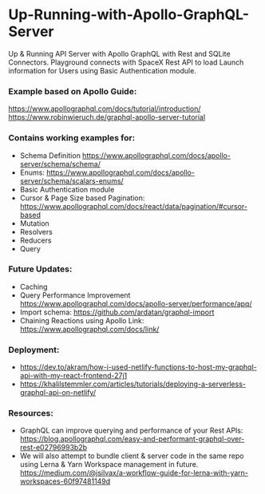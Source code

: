# Up-Running-with-Apollo-GraphQL-Server
Up &amp; Running API Server with Apollo GraphQL with Rest and SQLite Connectors. Playground connects with SpaceX Rest API to load Launch information for Users using Basic Authentication module.

### Example based on Apollo Guide: 
https://www.apollographql.com/docs/tutorial/introduction/
https://www.robinwieruch.de/graphql-apollo-server-tutorial

### Contains working examples for:
* Schema Definition https://www.apollographql.com/docs/apollo-server/schema/schema/
* Enums: https://www.apollographql.com/docs/apollo-server/schema/scalars-enums/
* Basic Authentication module
* Cursor & Page Size based Pagination: https://www.apollographql.com/docs/react/data/pagination/#cursor-based
* Mutation
* Resolvers
* Reducers
* Query

### Future Updates:
* Caching
* Query Performance Improvement https://www.apollographql.com/docs/apollo-server/performance/apq/
* Import schema: https://github.com/ardatan/graphql-import
* Chaining Reactions using Apollo Link: https://www.apollographql.com/docs/link/

### Deployment:
* https://dev.to/akram/how-i-used-netlify-functions-to-host-my-graphql-api-with-my-react-frontend-27j1
* https://khalilstemmler.com/articles/tutorials/deploying-a-serverless-graphql-api-on-netlify/

### Resources:
* GraphQL can improve querying and performance of your Rest APIs: https://blog.apollographql.com/easy-and-performant-graphql-over-rest-e02796993b2b
* We will also attempt to bundle client & server code in the same repo using Lerna & Yarn Workspace management in future.
https://medium.com/@jsilvax/a-workflow-guide-for-lerna-with-yarn-workspaces-60f97481149d
